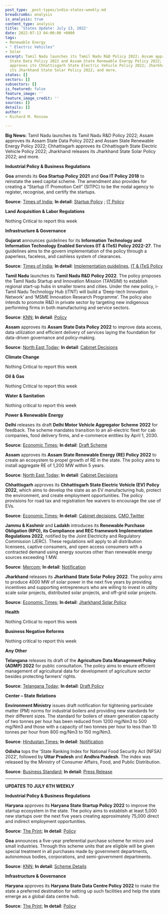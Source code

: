 ```yaml
---
post_type: _post-types/india-states-weekly.md
breadcrumbs: analysis
is_analysis: true
content_type: analysis
title: 'States Update: July 13, 2022'
date: 2022-07-13 04:00:00 +0000
tags:
- Renewable Energy
- " Electric Vehicles"
- Solar
excerpt: Tamil Nadu launches its Tamil Nadu R&D Policy 2022; Assam approves its Assam
  State Data Policy 2022 and Assam State Renewable Energy Policy 2022; Chhattisgarh
  approves its Chhattisgarh State Electric Vehicle Policy 2022; Jharkhand releases
  its Jharkhand State Solar Policy 2022; and more.
states: []
sectors: []
subsectors: []
is_featured: false
feature_image: ''
feature_image_credit: ''
sources: []
details: []
author:
- Richard M. Rossow

---
```

**Big News:** Tamil Nadu launches its Tamil Nadu R&D Policy 2022; Assam approves its Assam State Data Policy 2022 and Assam State Renewable Energy Policy 2022; Chhattisgarh approves its Chhattisgarh State Electric Vehicle Policy 2022; Jharkhand releases its Jharkhand State Solar Policy 2022; and more.

**Industrial Policy & Business Regulations**

**Goa** amends its **Goa Startup Policy 2021** and **Goa IT Policy 2018** to reinstate the seed capital scheme. The amendment also provides for creating a “Startup IT Promotion Cell” (SITPC) to be the nodal agency to register, recognise, and certify the startups.

**Source**: [Times of India](https://timesofindia.indiatimes.com/city/goa/cabinet-oks-changesto-startup-it-policies/articleshow/92709233.cms); **In detail**: [Startup Policy](https://www.startup.goa.gov.in/Notification/Goa-Startup-Policy-2021.pdf) ; [IT Policy](https://www.goa.gov.in/wp-content/uploads/2018/07/IT-Policy-2018.pdf)

**Land Acquisition & Labor Regulations**

Nothing Critical to report this week

**Infrastructure & Governance**

**Gujarat** announces guidelines for its **Information Technology and Information Technology Enabled Services (IT & ITeS) Policy 2022-27**. The guidelines aims to the govern implementation of the policy through a paperless, faceless, and cashless system of clearances.

**Source**: [Times of India](https://timesofindia.indiatimes.com/city/ahmedabad/it-ites-policy-guidelines-framed/articleshow/92712893.cms); **In detail**: [Implementation guidelines](https://dstpolicy.gujarat.gov.in/public/assets/itpolicy/document/Implementation-Guidelines_IT_ITeS_Policy_2022-27.pdf), [IT & ITeS Policy](https://gil.gujarat.gov.in/Media/DocumentUpload/IT%20POLICY-FInal-2022.pdf)

**Tamil Nadu** launches its **Tamil Nadu R&D Policy 2022**. The policy proposes the Tamil Nadu Startup and Innovation Mission (TANSIM) to establish regional start-up hubs in smaller towns and cities. Under the new policy, i-Tamil Nadu Technology Hub (iTNT) will build a ‘Deep-tech Innovation Network’ and ‘MSME Innovation Research Programme’. The policy also intends to promote R&D in private sector by targeting new indigenous performing firms in both manufacturing and service sectors.

**Source**: [KNN](https://knnindia.co.in/news/newsdetails/state/tn-rd-policy-2022-proposes-start-up-hubs-in-smaller-towns-cities); **In detail**: [Policy](https://investingintamilnadu.com/DIGIGOV/StaticAttachment?AttachmentFileName=/pdf/poli_noti/Tamil%20Nadu%20RandD%20Policy%202022.pdf)

**Assam** approves its **Assam State Data Policy 2022** to improve data access, data utilization and efficient delivery of services laying the foundation for data-driven governance and policy-making.

**Source**: [North East Today](https://www.northeasttoday.in/2022/07/06/assam-state-data-policy-2022-approved-for-data-driven-governance-check-out-key-cabinet-decisions/); **In detail**: [Cabinet Decisions](https://cm.assam.gov.in/asm/cabinet-decisions-details?articleId=250355)

**Climate Change**

Nothing Critical to report this week

**Oil & Gas**

Nothing Critical to report this week

**Water & Sanitation**

Nothing critical to report this week

**Power & Renewable Energy**

**Delhi** releases its draft **Delhi Motor Vehicle Aggregator Scheme** **2022** for feedback. The scheme mandates transition to an all-electric fleet for cab companies, food delivery firms, and e-commerce entities by April 1, 2030.

**Source**: [Economic Times](https://energy.economictimes.indiatimes.com/news/power/delhi-draft-policy-for-cab-aggregators-food-delivery-firms-mandates-transition-to-all-electric-vehicles-by-april-1-2030/92695189); **In detail**: [Draft Scheme](https://ev.delhi.gov.in/files/Aggregator%20Scheme_July_2022.pdf)

**Assam** approves its **Assam State Renewable Energy (RE) Policy 2022** to create an ecosystem to propel growth of RE in the state. The policy aims to install aggregate RE of 1,200 MW within 5 years.

**Source**: [North East Today](https://www.northeasttoday.in/2022/07/06/assam-state-data-policy-2022-approved-for-data-driven-governance-check-out-key-cabinet-decisions/); **In detail**: [Cabinet Decisions](https://cm.assam.gov.in/asm/cabinet-decisions-details?articleId=250355)

**Chhattisgarh** approves its **Chhattisgarh State Electric Vehicle (EV) Policy 2022**, which aims to develop the state as an EV manufacturing hub, protect the environment, and create employment opportunities. The policy provisions for road tax and registration fee waivers to encourage the use of EVs.

**Source**: [Economic Times](https://energy.economictimes.indiatimes.com/news/power/chhattisgarh-govt-approves-electric-vehicle-policy-aims-to-develop-state-as-manufacturing-hub/92736433); **In detail**: [Cabinet decisions](https://dprcg.gov.in/post/1657203113/Raipur_:_Cabinet_Meeting), [CMO Twitter](https://twitter.com/ChhattisgarhCMO/status/1545081938112757761)

**Jammu & Kashmir** and **Ladakh** introduces its **Renewable Purchase Obligation (RPO), its Compliance and REC framework Implementation Regulations 2022**, notified by the Joint Electricity and Regulatory Commission (JERC). These regulations will apply to all distribution licensees, captive consumers, and open access consumers with a contracted demand using energy sources other than renewable energy sources exceeding 1 MW.

**Source**: [Mercom](https://mercomindia.com/renewable-power-obligation-targets-jammu-kashmir-ladakh/); **In detail**: [Notification](https://egazette.nic.in/WriteReadData/2022/237179.pdf)

**Jharkhand** releases its **Jharkhand State Solar Policy 2022**. The policy aims to produce 4000 MW of solar power in the next five years by providing incentives and supporting entrepreneurs who are willing to invest in utility scale solar projects, distributed solar projects, and off-grid solar projects.

**Source**: [Economic Times](https://energy.economictimes.indiatimes.com/news/renewable/new-solar-policy-to-light-up-more-villages-hemant-soren/92712727); **In detail**: [Jharkhand Solar Policy](https://www.jreda.com/upload_files/Jharkhand-State-Solar-Policy-2022.pdf)

**Health**

Nothing Critical to report this week

**Business Negative Reforms**

Nothing critical to report this week

**Any Other**

**Telangana** releases its draft of the **Agriculture Data Management Policy (ADMP) 2022** for public consultation. The policy aims to ensure efficient management of agricultural data for development of agriculture sector besides protecting farmers’ rights.

**Source**: [Telangana Today](https://telanganatoday.com/telangana-draft-of-agriculture-data-management-policy-2022-released); **In detail**: [Draft Policy](https://invest.telangana.gov.in/wp-content/uploads/2022/07/Draft-Telangana-Agriculture-Data-Management-Policy-2022-vEnglish.pdf)

**Center – State Relations**

**Environment Ministry** issues draft notification for tightening particulate matter (PM) norms for industrial boilers and providing new standards for their different sizes. The standard for boilers of steam generation capacity of two tonnes per hour has been reduced from 1200 mg/Nm3 to 500 mg/Nm3 and those with a capacity of two tonnes per hour to less than 10 tonnes per hour from 800 mg/Nm3 to 150 mg/Nm3.

**Source**: [Hindustan Times](https://www.hindustantimes.com/india-news/emission-norms-for-industrial-boilers-to-be-tightened-101657075924823.html); **In detail**: [Notification](https://moef.gov.in/wp-content/uploads/2022/07/scan_1.pdf)

**Odisha** tops the 'State Ranking Index for National Food Security Act (NFSA) 2022’, followed by **Uttar Pradesh** and **Andhra Pradesh**. The index was released by the Ministry of Consumer Affairs, Food, and Public Distribution.

**Source**: [Business Standard](https://www.business-standard.com/article/economy-policy/odisha-tops-state-ranking-for-implementation-of-national-food-security-act-122070500562_1.html); **In detail**: [Press Release](https://www.pib.gov.in/PressReleasePage.aspx?PRID=1839388)

***

**UPDATES TO JULY 6TH WEEKLY**

**Industrial Policy & Business Regulations**

**Haryana** approves its **Haryana State Startup Policy 2022** to improve the startup ecosystem in the state. The policy aims to establish at least 5,000 new startups over the next five years creating approximately 75,000 direct and indirect employment opportunities.

**Source**: [The Print](https://theprint.in/economy/haryana-cabinet-approves-startup-and-data-centre-policies/1014871/); **In detail**: [Policy](https://cdnbbsr.s3waas.gov.in/s35352696a9ca3397beb79f116f3a33991/uploads/2022/07/2022071121.pdf)

**Goa** announces a five-year preferential purchase scheme for micro and small industries. Through this scheme units that are eligible will be given special treatment in all purchases made by government departments, autonomous bodies, corporations, and semi-government departments.

**Source**: [KNN](https://knnindia.co.in/news/newsdetails/state/goa-notifies-preferential-purchase-scheme-for-msmes); **In detail**: [Scheme Details](https://goaprintingpress.gov.in/downloads/2223/2223-13-SI-OG-0.pdf)

**Infrastructure & Governance**

**Haryana** approves its **Haryana State Data Centre Policy 2022** to make the state a preferred destination for setting up such facilities and help the state emerge as a global data centre hub.

**Source**: [The Print](https://theprint.in/economy/haryana-cabinet-approves-startup-and-data-centre-policies/1014871/); **In detail**: [Policy](https://cdnbbsr.s3waas.gov.in/s35352696a9ca3397beb79f116f3a33991/uploads/2022/07/2022071110.pdf)